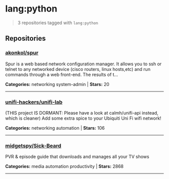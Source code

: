 # lang:python

> 3 repositories tagged with `lang:python`

## Repositories

### [akonkol/spur](https://github.com/akonkol/spur)

Spur is a web based network configuration manager. It allows you to ssh or telnet to any networked device (cisco routers, linux hosts,etc) and run commands through a web front-end. The results of t...

**Categories:** networking system-admin  | **Stars:** 20

---

### [unifi-hackers/unifi-lab](https://github.com/unifi-hackers/unifi-lab)

(THIS project IS DORMANT: Please have a look at calmh/unifi-api instead, which is cleaner) Add some extra spice to your Ubiquiti Uni Fi wifi network!

**Categories:** networking automation  | **Stars:** 106

---

### [midgetspy/Sick-Beard](https://github.com/midgetspy/Sick-Beard)

PVR & episode guide that downloads and manages all your TV shows

**Categories:** media automation productivity  | **Stars:** 2868

---

